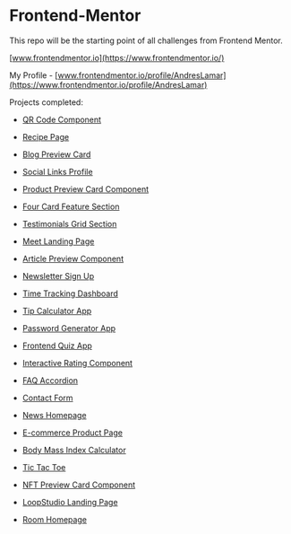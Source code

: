 # Frontend-Mentor

This repo will be the starting point of all challenges from Frontend Mentor.

[www.frontendmentor.io](https://www.frontendmentor.io/)

My Profile - [www.frontendmentor.io/profile/AndresLamar](https://www.frontendmentor.io/profile/AndresLamar)

Projects completed:

* [QR Code Component](https://andreslamar.github.io/Frontend-Mentor/qr-code-component/)

* [Recipe Page](https://andreslamar.github.io/Frontend-Mentor/recipe-page/)

* [Blog Preview Card](https://andreslamar.github.io/Frontend-Mentor/Blog-Preview-Card/)

* [Social Links Profile](https://andreslamar.github.io/Frontend-Mentor/Social-links/)

* [Product Preview Card Component](https://andreslamar.github.io/Frontend-Mentor/Product-view-card-component/)

* [Four Card Feature Section](https://andreslamar.github.io/Frontend-Mentor/Four-Card-Feature-Section/)

* [Testimonials Grid Section](https://andreslamar.github.io/Frontend-Mentor/Testimonials-grid-section-main/)

* [Meet Landing Page](https://andreslamar.github.io/Frontend-Mentor/Meet-landing-page/)
  
* [Article Preview Component](https://andreslamar.github.io/Frontend-Mentor/article-preview-component/)

* [Newsletter Sign Up](https://andreslamar.github.io/Frontend-Mentor/newsletter-sign-up/)

* [Time Tracking Dashboard](https://andreslamar.github.io/Frontend-Mentor/time-tracking-dashboard/)

* [Tip Calculator App](https://andreslamar.github.io/Frontend-Mentor/tip-calculator-app/)

* [Password Generator App](https://andreslamar.github.io/Frontend-Mentor/password-generator-app/)

* [Frontend Quiz App](https://frontend-quizzapp.netlify.app/)

* [Interactive Rating Component](https://andreslamar.github.io/Frontend-Mentor/interactive-rating-component/)

* [FAQ Accordion](https://andreslamar.github.io/Frontend-Mentor/faq-accordion/)

* [Contact Form](https://andreslamar.github.io/Frontend-Mentor/contact-form/)

* [News Homepage](https://andreslamar.github.io/Frontend-Mentor/news-homepage/)

* [E-commerce Product Page](https://e-commerceproductpag.netlify.app/)

* [Body Mass Index Calculator](https://body-mass-calculatorr.netlify.app/)

* [Tic Tac Toe](https://tic-tacc-toe-al.netlify.app/)

* [NFT Preview Card Component](https://andreslamar.github.io/Frontend-Mentor/nft-preview-card-component/)

* [LoopStudio Landing Page](https://andreslamar.github.io/Frontend-Mentor/loopstudios-landing-page/)

* [Room Homepage](https://andreslamar.github.io/Frontend-Mentor/room-homepage/)






